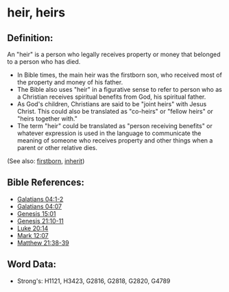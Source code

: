 # heir, heirs #

## Definition: ##

An "heir" is a person who legally receives property or money that belonged to a person who has died.

* In Bible times, the main heir was the firstborn son, who received most of the property and money of his father.
* The Bible also uses "heir" in a figurative sense to refer to person who as a Christian receives spiritual benefits from God, his spiritual father.
* As God's children, Christians are said to be "joint heirs" with Jesus Christ. This could also be translated as "co-heirs" or "fellow heirs" or "heirs together with."
* The term "heir" could be translated as "person receiving benefits" or whatever expression is used in the language to communicate the meaning of someone who receives property and other things when a parent or other relative dies.
 
(See also: [firstborn](../other/firstborn.md), [inherit](../kt/inherit.md))

## Bible References: ##

* [Galatians 04:1-2](rc://en/tn/help/gal/04/01)
* [Galatians 04:07](rc://en/tn/help/gal/04/07)
* [Genesis 15:01](rc://en/tn/help/gen/15/01)
* [Genesis 21:10-11](rc://en/tn/help/gen/21/10)
* [Luke 20:14](rc://en/tn/help/luk/20/14)
* [Mark 12:07](rc://en/tn/help/mrk/12/07)
* [Matthew 21:38-39](rc://en/tn/help/mat/21/38)

## Word Data: ##

* Strong's: H1121, H3423, G2816, G2818, G2820, G4789
